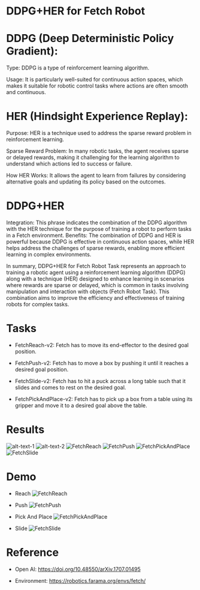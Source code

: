 # DDPG+HER  for Fetch Robot

# DDPG (Deep Deterministic Policy Gradient):

Type: DDPG is a type of reinforcement learning algorithm.

Usage: It is particularly well-suited for continuous action spaces, which makes it suitable for robotic control tasks where actions are often smooth and continuous.

# HER (Hindsight Experience Replay):

Purpose: HER is a technique used to address the sparse reward problem in reinforcement learning.

Sparse Reward Problem: In many robotic tasks, the agent receives sparse or delayed rewards, making it challenging for the learning algorithm to understand which actions led to success or failure.

How HER Works: It allows the agent to learn from failures by considering alternative goals and updating its policy based on the outcomes.

# DDPG+HER

Integration: This phrase indicates the combination of the DDPG algorithm with the HER technique for the purpose of training a robot to perform tasks in a Fetch environment.
Benefits: The combination of DDPG and HER is powerful because DDPG is effective in continuous action spaces, while HER helps address the challenges of sparse rewards, enabling more efficient learning in complex environments.

In summary, DDPG+HER for Fetch Robot Task represents an approach to training a robotic agent using a reinforcement learning algorithm (DDPG) along with a technique (HER) designed to enhance learning in scenarios where rewards are sparse or delayed, which is common in tasks involving manipulation and interaction with objects (Fetch Robot Task). This combination aims to improve the efficiency and effectiveness of training robots for complex tasks.

# Tasks

- FetchReach-v2: Fetch has to move its end-effector to the desired goal position.

- FetchPush-v2: Fetch has to move a box by pushing it until it reaches a desired goal position.

- FetchSlide-v2: Fetch has to hit a puck across a long table such that it slides and comes to rest on the desired goal.

- FetchPickAndPlace-v2: Fetch has to pick up a box from a table using its gripper and move it to a desired goal above the table.

# Results
![alt-text-1](Figures/Reach.png "title-1") ![alt-text-2](Figures/Push.png "title-2")
![FetchReach](Figures/Reach.png)
![FetchPush](Figures/Push.png)
![FetchPickAndPlace](Figures/PickAndPlace.png)
![FetchSlide](Figures/Slide.png)

# Demo
- Reach
![FetchReach](Videos/Reach.gif)

- Push
![FetchPush](Videos/Push.gif)

- Pick And Place
![FetchPickAndPlace](Videos/PickAndPlace.gif)

- Slide
![FetchSlide](Videos/Slide.gif)

# Reference
- Open AI: https://doi.org/10.48550/arXiv.1707.01495

- Environment: https://robotics.farama.org/envs/fetch/
